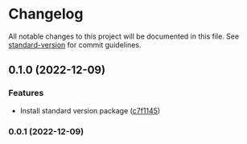 # Changelog

All notable changes to this project will be documented in this file. See [standard-version](https://github.com/conventional-changelog/standard-version) for commit guidelines.

## 0.1.0 (2022-12-09)


### Features

* Install standard version package ([c7f1145](https://github.com/amirkangarloo/nestjs-user-service/commit/c7f11457a83ecd2c6df2431d9f3499f231f4ef13))

### 0.0.1 (2022-12-09)
